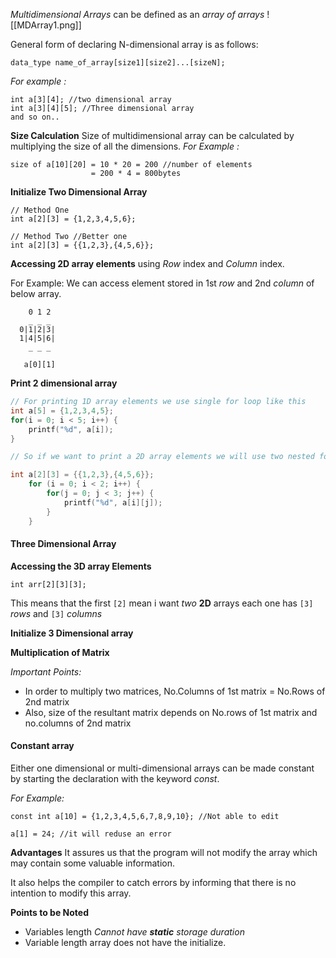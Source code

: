 *Multidimensional Arrays* can be defined as an *array of arrays*
![[MDArray1.png]]

General form of declaring N-dimensional array is as follows:
```
data_type name_of_array[size1][size2]...[sizeN];
```

*For example :*
```
int a[3][4]; //two dimensional array
int a[3][4][5]; //Three dimensional array
and so on..
```

**Size Calculation**
Size of multidimensional array can be calculated by multiplying the size of all the dimensions.
*For Example :*
```
size of a[10][20] = 10 * 20 = 200 //number of elements
				  = 200 * 4 = 800bytes
```

**Initialize Two Dimensional Array**
```
// Method One
int a[2][3] = {1,2,3,4,5,6};

// Method Two //Better one
int a[2][3] = {{1,2,3},{4,5,6}};
```

**Accessing 2D array elements**
using *Row* index and *Column* index.

For Example:
We can access element stored in 1st *row* and 2nd *column* of below array.
```
    0 1 2
	_ _ _
  0|1|2|3|
  1|4|5|6|
    _ _ _

   a[0][1]
```

**Print 2 dimensional array**
```C
// For printing 1D array elements we use single for loop like this
int a[5] = {1,2,3,4,5};
for(i = 0; i < 5; i++) {
	printf("%d", a[i]);
}

// So if we want to print a 2D array elements we will use two nested for loops

int a[2][3] = {{1,2,3},{4,5,6}};
	for (i = 0; i < 2; i++) {
		for(j = 0; j < 3; j++) {
			printf("%d", a[i][j]);
		}
	}
```


#### Three Dimensional Array

**Accessing the 3D array Elements**
```
int arr[2][3][3];
```
This means that the first <code>[2]</code> mean i want *two* **2D** arrays each one has <code>[3]</code> *rows* and <code>[3]</code> *columns*

**Initialize 3 Dimensional array**



**Multiplication of Matrix**

*Important Points:*
- In order to multiply two matrices, No.Columns of 1st matrix = No.Rows of 2nd matrix
- Also, size of the resultant matrix depends on No.rows of 1st matrix and no.columns of 2nd matrix


#### **Constant array**
Either one dimensional or multi-dimensional arrays can be made constant by starting the declaration with the keyword *const*.

*For Example:*
```
const int a[10] = {1,2,3,4,5,6,7,8,9,10}; //Not able to edit

a[1] = 24; //it will reduse an error
```

**Advantages**
It assures us that the program will not modify the array which may contain some valuable information.

It also helps the compiler to catch errors by informing that there is no intention to modify this array.


**Points to be Noted**
- Variables length *Cannot have **static** storage duration*
- Variable length array does not have the initialize.




